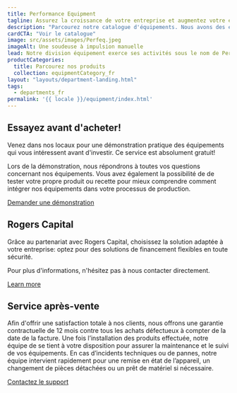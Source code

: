```yaml
---
title: Performance Equipment
tagline: Assurez la croissance de votre entreprise et augmentez votre efficacité avec nos equipments
description: "Parcourez notre catalogue d'équipements. Nous avons des équipements de transformation et d'emballage d'aliments, ainsi que des produits de réfrigération et de cuisson. Tous les équipements sont garantis 1 an et nous vous invitons dans notre établissement pour essayer nos machines avant d'acheter."
cardCTA: "Voir le catalogue"
image: src/assets/images/Perfeq.jpeg
imageAlt: Une soudeuse à impulsion manuelle
lead: Notre division équipement exerce ses activités sous le nom de Performance Equipment. Elle propose des machines d'emballage et de transformation alimentaire.  Nous nous distinguons par notre service de qualité et nos prix très compétitifs. Que vous recherchiez des équipements pour votre propre usage domestique, une entreprise naissante ou une entreprise établie, nous avons une gamme de produits fiables et de qualité pour répondre à vos besoins.
productCategories:
  title: Parcourez nos produits
  collection: equipmentCategory_fr
layout: "layouts/department-landing.html"
tags:
  - departments_fr
permalink: '{{ locale }}/equipment/index.html'
---
```


## Essayez avant d'acheter!
Venez dans nos locaux pour une démonstration pratique des équipements qui vous intéressent avant d'investir. Ce service est absolument gratuit!

Lors de la démonstration, nous répondrons à toutes vos questions concernant nos équipements. Vous avez également la possibilité de de tester votre propre produit ou recette pour mieux comprendre comment intégrer nos équipements dans votre processus de production.

<a href="mailto:equipment@performance.mu" class="button">Demander une démonstration</a>

## Rogers Capital

Grâce au partenariat avec Rogers Capital, choisissez la solution adaptée à votre entreprise: optez pour des solutions de financement flexibles en toute sécurité.

Pour plus d'informations, n'hésitez pas à nous contacter directement.

<a href="https://www.rogerscapital.mu/credit/credit/" class="button">Learn more</a>

## Service après-vente

Afin d'offrir une satisfaction totale à nos clients, nous offrons une garantie contractuelle de 12 mois contre tous les achats défectueux à compter de la date de la facture. Une fois l’installation des produits effectuée, notre équipe de se tient à votre disposition pour assurer la maintenance et le suivi de vos équipements. En cas d’incidents techniques ou de pannes, notre équipe intervient rapidement pour une remise en état de l’appareil, un changement de pièces détachées ou un prêt de matériel si nécessaire.

<a href="mailto:equipment@performance.mu" class="button">Contactez le support</a>
